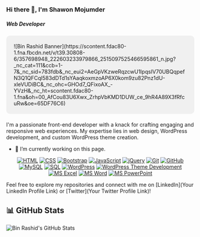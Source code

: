 ### Hi there 👋, I'm Shawon Mojumder
##### Web Developer
<div style="background-color: #f0f0f0; padding: 20px; border-radius: 10px; margin-bottom: 20px;">
![Bin Rashid Banner](https://scontent.fdac80-1.fna.fbcdn.net/v/t39.30808-6/357698948_222603233979866_2515097525466595861_n.jpg?_nc_cat=111&ccb=1-7&_nc_sid=783fdb&_nc_eui2=AeGpVKzweRqzcwU1IpqsIV70UBQqpefN3Q1QFCql583dDTd1sYAaqkoxmzoAP6X0kom9zu82Pnz1dU-xleVUDiBC&_nc_ohc=GHOd7_QFixoAX_-YVzH&_nc_ht=scontent.fdac80-1.fna&oh=00_AfCou83U6Xwx_ZrhpVbKMD1DUW_ce_9hR4A89X3fRfcuRw&oe=65DF76C6)
</div>
                                                                                                                            

I'm a passionate front-end developer with a knack for crafting engaging and responsive web experiences. My expertise lies in web design, WordPress development, and custom WordPress theme creation.

- 🔭 I’m currently working on this page. 

<div align="center">

[![HTML](https://img.shields.io/badge/HTML-E34F26?style=for-the-badge&logo=html5&logoColor=white)](#)
[![CSS](https://img.shields.io/badge/CSS-1572B6?style=for-the-badge&logo=css3&logoColor=white)](#)
[![Bootstrap](https://img.shields.io/badge/Bootstrap-563D7C?style=for-the-badge&logo=bootstrap&logoColor=white)](#)
[![JavaScript](https://img.shields.io/badge/JavaScript-F7DF1E?style=for-the-badge&logo=javascript&logoColor=black)](#)
[![jQuery](https://img.shields.io/badge/jQuery-0769AD?style=for-the-badge&logo=jquery&logoColor=white)](#)
[![Git](https://img.shields.io/badge/Git-F05032?style=for-the-badge&logo=git&logoColor=white)](#)
[![GitHub](https://img.shields.io/badge/GitHub-181717?style=for-the-badge&logo=github&logoColor=white)](#)
[![MySQL](https://img.shields.io/badge/MySQL-4479A1?style=for-the-badge&logo=mysql&logoColor=white)](#)
[![SQL](https://img.shields.io/badge/SQL-003366?style=for-the-badge&logo=sql&logoColor=white)](#)
[![WordPress](https://img.shields.io/badge/WordPress-21759B?style=for-the-badge&logo=wordpress&logoColor=white)](#)
[![WordPress Theme Development](https://img.shields.io/badge/WordPress_Theme_Development-0088CC?style=for-the-badge&logo=wordpress&logoColor=white)](#)
[![MS Excel](https://img.shields.io/badge/MS_Excel-217346?style=for-the-badge&logo=microsoft-excel&logoColor=white)](#)
[![MS Word](https://img.shields.io/badge/MS_Word-2B579A?style=for-the-badge&logo=microsoft-word&logoColor=white)](#)
[![MS PowerPoint](https://img.shields.io/badge/MS_PowerPoint-B7472A?style=for-the-badge&logo=microsoft-powerpoint&logoColor=white)](#)

</div>

Feel free to explore my repositories and connect with me on [LinkedIn](Your LinkedIn Profile Link) or [Twitter](Your Twitter Profile Link)!



## 📊 GitHub Stats

![Bin Rashid's GitHub Stats](https://github-readme-stats.vercel.app/api?username=Bin-Rashid&show_icons=true&theme=radical)

<!-- Optional: Add additional sections as needed -->
